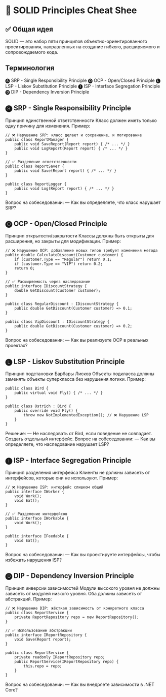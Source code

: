 # 🧠 SOLID Principles Cheat Shee


## ✅ Общая идея
SOLID — это набор пяти принципов объектно-ориентированного проектирования, направленных на создание гибкого, 
расширяемого и сопровождаемого кода.


## Терминология
🅢 SRP - Single Responsibility Principle
🅞 OCP - Open/Closed Principle
🅛 LSP - Liskov Substitution Principle
🅘 ISP - Interface Segregation Principle
🅓 DIP - Dependency Inversion Principle


## 🅢 SRP - Single Responsibility Principle
Принцип единственной ответственности
Класс должен иметь только одну причину для изменения.
Пример:
```
// ❌ Нарушение SRP: класс делает и сохранение, и логирование
public class ReportManager {
    public void SaveReport(Report report) { /* ... */ }
    public void LogReport(Report report) { /* ... */ }
}

// ✅ Разделение ответственности
public class ReportSaver {
    public void Save(Report report) { /* ... */ }
}

public class ReportLogger {
    public void Log(Report report) { /* ... */ }
}
```
Вопрос на собеседовании:
— Как вы определяете, что класс нарушает SRP?


## 🅞 OCP - Open/Closed Principle
Принцип открытости/закрытости
Классы должны быть открыты для расширения, но закрыты для модификации.
Пример:
```
// ❌ Нарушение OCP: добавление новых типов требует изменения метода
public double CalculateDiscount(Customer customer) {
    if (customer.Type == "Regular") return 0.1;
    if (customer.Type == "VIP") return 0.2;
    return 0;
}

// ✅ Расширяемость через наследование
public interface IDiscountStrategy {
    double GetDiscount(Customer customer);
}

public class RegularDiscount : IDiscountStrategy {
    public double GetDiscount(Customer customer) => 0.1;
}

public class VipDiscount : IDiscountStrategy {
    public double GetDiscount(Customer customer) => 0.2;
}
```
Вопрос на собеседовании:
— Как вы реализуете OCP в реальных проектах?


## 🅛 LSP - Liskov Substitution Principle
Принцип подстановки Барбары Лисков
Объекты подкласса должны заменять объекты суперкласса без нарушения логики.
Пример:
```
public class Bird {
    public virtual void Fly() { /* ... */ }
}

public class Ostrich : Bird {
    public override void Fly() {
        throw new NotImplementedException(); // ❌ Нарушение LSP
    }
}
```
Решение:
— Не наследовать от Bird, если поведение не совпадает. Создать отдельный интерфейс.
Вопрос на собеседовании:
— Как вы определяете, что наследование нарушает LSP?


## 🅘 ISP - Interface Segregation Principle
Принцип разделения интерфейса
Клиенты не должны зависеть от интерфейсов, которые они не используют.
Пример:
```
// ❌ Нарушение ISP: интерфейс слишком общий
public interface IWorker {
    void Work();
    void Eat();
}

// ✅ Разделение интерфейсов
public interface IWorkable {
    void Work();
}

public interface IFeedable {
    void Eat();
}
```
Вопрос на собеседовании:
— Как вы проектируете интерфейсы, чтобы избежать нарушения ISP?


## 🅓 DIP - Dependency Inversion Principle
Принцип инверсии зависимостей
Модули высокого уровня не должны зависеть от модулей низкого уровня. Оба должны зависеть от абстракций.
Пример:
```
// ❌ Нарушение DIP: жёсткая зависимость от конкретного класса
public class ReportService {
    private ReportRepository repo = new ReportRepository();
}

// ✅ Использование абстракции
public interface IReportRepository {
    void Save(Report report);
}

public class ReportService {
    private readonly IReportRepository repo;
    public ReportService(IReportRepository repo) {
        this.repo = repo;
    }
}
```
Вопрос на собеседовании:
— Как вы внедряете зависимости в .NET Core?
